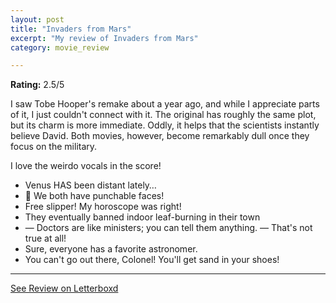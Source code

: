 ```yaml
---
layout: post
title: "Invaders from Mars"
excerpt: "My review of Invaders from Mars"
category: movie_review

---
```


**Rating:** 2.5/5

I saw Tobe Hooper's remake about a year ago, and while I appreciate parts of it, I just couldn't connect with it. The original has roughly the same plot, but its charm is more immediate. Oddly, it helps that the scientists instantly believe David. Both movies, however, become remarkably dull once they focus on the military.

I love the weirdo vocals in the score!

* Venus HAS been distant lately…
* 🎵 We both have punchable faces!
* Free slipper! My horoscope was right!
* They eventually banned indoor leaf-burning in their town
* — Doctors are like ministers; you can tell them anything. — That's not true at all!
* Sure, everyone has a favorite astronomer.
* You can't go out there, Colonel! You'll get sand in your shoes!

<hr>

[See Review on Letterboxd](https://boxd.it/977zxX)
